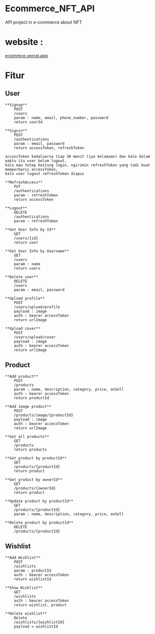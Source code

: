 # Ecommerce_NFT_API

API project in e-commerce about NFT

# website :
[ecomrece.vercel.app](https://ecomrece.vercel.app/)

# Fitur
## User
	**Signup**
		POST
		/users
		param : name, email, phone_number, password
		return userId
		
	**Signin**
		POST
		/authentications
		param : email, password
		return accessToken, refreshToken
		
	accessToken kadaluarsa tiap 30 menit (iya kelamaan) dan kalo dalam waktu itu user belum logout,
	kalo mau tetep keitung login, ngirimin refreshToken yang tadi buat memperbarui accessToken,
	kalo user logout refreshToken diapus
	
	**RefreshAccess**
		PUT
		/authentications
		param : refreshToken
		return accessToken
		
	**Logout**
		DELETE
		/authentications
		param : refreshToken

	**Get User Info by Id**
		GET
		/users/{id}
		return user
	
	**Get User Info by Username**
		GET
		/users
		param : name
		return users
		
	**Delete user**
		DELETE
		/users
		param : email, password
	
	**Upload profile**
		POST
		/users/upload/profile
		payload : image
		auth : bearer accessToken
		return urlImage
		
	**Upload cover**
		POST
		/users/upload/cover
		payload : image
		auth : bearer accessToken
		return urlImage
		
## Product
	**Add product**
		POST
		/products
		param : name, description, category, price, onSell
		auth : bearer accessToken
		return productId
	
	**Add image product**
		POST
		/products/image/{productId}
		payload : image
		auth : bearer accessToken
		return urlImage
		
	**Get all products**
		GET
		/products
		return products
	
	**Get product by productId**
		GET
		/products/{productId}
		return product
	
	**Get product by ownerId**
		GET
		/products/{ownerId}
		return product
		
	**Update product by productId**
		GET
		/products/{productId}
		param : name, description, category, price, onSell
	
	**Delete product by productId**
		DELETE
		/products/{productId}


## Wishlist
	**Add Wishlist**
		POST
		/wishlists
		param : productId
		auth : bearer accessToken
		return wishlistId

	**Show Wishlist**
		GET
		/wishlists
		auth : bearer accessToken
		return wishlist, product

	**Delete wishlist**
		Delete
		/wishlists/{wishlistId}
		payload = wishlistId

		
	
	